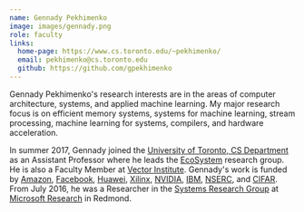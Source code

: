 ```yaml
---
name: Gennady Pekhimenko
image: images/gennady.png
role: faculty
links:
  home-page: https://www.cs.toronto.edu/~pekhimenko/
  email: pekhimenko@cs.toronto.edu  
  github: https://github.com/gpekhimenko
---
```


Gennady Pekhimenko's research interests are in the areas of computer architecture, systems, and applied machine learning. My major research focus is on efficient memory systems, systems for machine learning, stream processing, machine learning for systems, compilers, and hardware acceleration. 

In summer 2017, Gennady joined the [University of Toronto, CS Department](https://web.cs.toronto.edu/) as an Assistant Professor where he leads the [EcoSystem](http://www.cs.toronto.edu/ecosystem/) research group. He is also a Faculty Member at [Vector Institute](http://vectorinstitute.ai/). Gennady's work is funded by [Amazon](https://aws.amazon.com/aws-ml-research-awards/), [Facebook](https://research.fb.com/), [Huawei](http://www.huawei.com/en/), [Xilinx](https://www.xilinx.com/), [NVIDIA](http://www.nvidia.com/page/home.html), [IBM](https://www.ibm.com/ca-en/), [NSERC](http://www.nserc-crsng.gc.ca/), and [CIFAR](https://www.cifar.ca/ai/pan-canadian-artificial-intelligence-strategy/the-canada-cifar-ai-chairs). From July 2016, he was a Researcher in the [Systems Research Group](https://www.microsoft.com/en-us/research/group/systems-research-group-redmond/) at [Microsoft Research](https://www.microsoft.com/en-us/research/) in Redmond.

